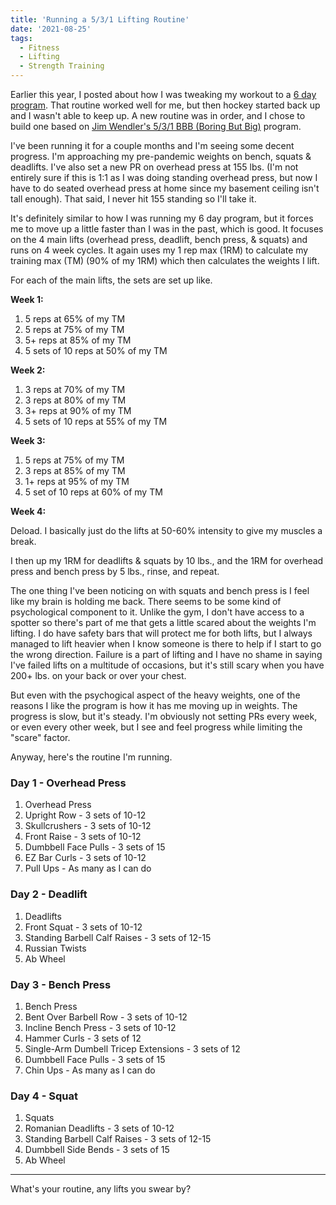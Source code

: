 ```yaml
---
title: 'Running a 5/3/1 Lifting Routine'
date: '2021-08-25'
tags:
  - Fitness
  - Lifting
  - Strength Training
---
```


Earlier this year, I posted about how I was tweaking my workout to a [6 day program](/2021/01/28/tweaking-my-lifting-routine.html). That routine worked well for me, but then hockey started back up and I wasn't able to keep up. A new routine was in order, and I chose to build one based on [Jim Wendler's 5/3/1 BBB (Boring But Big)](https://www.jimwendler.com/blogs/jimwendler-com/101077382-boring-but-big) program.
<!-- excerpt -->

I've been running it for a couple months and I'm seeing some decent progress. I'm approaching my pre-pandemic weights on bench, squats & deadlifts. I've also set a new PR on overhead press at 155 lbs. (I'm not entirely sure if this is 1:1 as I was doing standing overhead press, but now I have to do seated overhead press at home since my basement ceiling isn't tall enough). That said, I never hit 155 standing so I'll take it.

It's definitely similar to how I was running my 6 day program, but it forces me to move up a little faster than I was in the past, which is good. It focuses on the 4 main lifts (overhead press, deadlift, bench press, & squats) and runs on 4 week cycles. It again uses my 1 rep max (1RM) to calculate my training max (TM) (90% of my 1RM) which then calculates the weights I lift.

For each of the main lifts, the sets are set up like.

**Week 1:**

1. 5 reps at 65% of my TM
2. 5 reps at 75% of my TM
3. 5+ reps at 85% of my TM
4. 5 sets of 10 reps at 50% of my TM

**Week 2:**

1. 3 reps at 70% of my TM
2. 3 reps at 80% of my TM
3. 3+ reps at 90% of my TM
4. 5 sets of 10 reps at 55% of my TM

**Week 3:**

1. 5 reps at 75% of my TM
2. 3 reps at 85% of my TM
3. 1+ reps at 95% of my TM
4. 5 set of 10 reps at 60% of my TM

**Week 4:**

Deload. I basically just do the lifts at 50-60% intensity to give my muscles a break.

I then up my 1RM for deadlifts & squats by 10 lbs., and the 1RM for overhead press and bench press by 5 lbs., rinse, and repeat.

The one thing I've been noticing on with squats and bench press is I feel like my brain is holding me back. There seems to be some kind of psychological component to it. Unlike the gym, I don't have access to a spotter so there's part of me that gets a little scared about the weights I'm lifting. I do have safety bars that will protect me for both lifts, but I always managed to lift heavier when I know someone is there to help if I start to go the wrong direction. Failure is a part of lifting and I have no shame in saying I've failed lifts on a multitude of occasions, but it's still scary when you have 200+ lbs. on your back or over your chest.

But even with the psychogical aspect of the heavy weights, one of the reasons I like the program is how it has me moving up in weights. The progress is slow, but it's steady. I'm obviously not setting PRs every week, or even every other week, but I see and feel progress while limiting the "scare" factor.

Anyway, here's the routine I'm running.

### Day 1 - Overhead Press

1. Overhead Press
2. Upright Row - 3 sets of 10-12
3. Skullcrushers - 3 sets of 10-12
4. Front Raise - 3 sets of 10-12
5. Dumbbell Face Pulls - 3 sets of 15
6. EZ Bar Curls - 3 sets of 10-12
7. Pull Ups - As many as I can do

### Day 2 - Deadlift

1. Deadlifts
2. Front Squat - 3 sets of 10-12
3. Standing Barbell Calf Raises - 3 sets of 12-15
4. Russian Twists
5. Ab Wheel

### Day 3 - Bench Press

1. Bench Press
2. Bent Over Barbell Row - 3 sets of 10-12
3. Incline Bench Press - 3 sets of 10-12
4. Hammer Curls - 3 sets of 12
5. Single-Arm Dumbell Tricep Extensions - 3 sets of 12
6. Dumbbell Face Pulls - 3 sets of 15
7. Chin Ups - As many as I can do

### Day 4 - Squat

1. Squats
2. Romanian Deadlifts - 3 sets of 10-12
3. Standing Barbell Calf Raises - 3 sets of 12-15
4. Dumbbell Side Bends - 3 sets of 15
5. Ab Wheel

---

What's your routine, any lifts you swear by?
